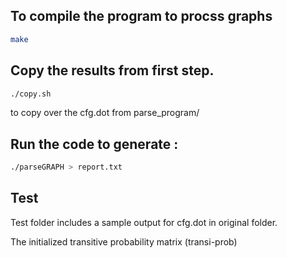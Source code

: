 ## To compile the program to procss graphs
```bash
make 
```

## Copy the results from first step.
```bash
./copy.sh 
```
to copy over the cfg.dot from parse_program/

## Run the code to generate :
```bash
./parseGRAPH > report.txt
```

## Test
Test folder includes a sample output for cfg.dot in original folder. 

The initialized transitive probability matrix (transi-prob)
